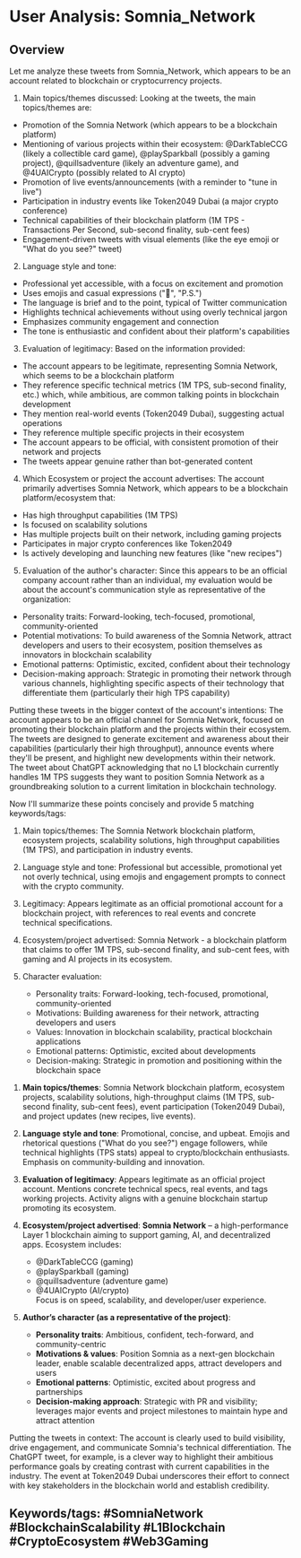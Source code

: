 # User Analysis: Somnia_Network

## Overview

<think>
Let me analyze these tweets from Somnia_Network, which appears to be an account related to blockchain or cryptocurrency projects.

1. Main topics/themes discussed:
Looking at the tweets, the main topics/themes are:
- Promotion of the Somnia Network (which appears to be a blockchain platform)
- Mentioning of various projects within their ecosystem: @DarkTableCCG (likely a collectible card game), @playSparkball (possibly a gaming project), @quillsadventure (likely an adventure game), and @4UAICrypto (possibly related to AI crypto)
- Promotion of live events/announcements (with a reminder to "tune in live")
- Participation in industry events like Token2049 Dubai (a major crypto conference)
- Technical capabilities of their blockchain platform (1M TPS - Transactions Per Second, sub-second finality, sub-cent fees)
- Engagement-driven tweets with visual elements (like the eye emoji or "What do you see?" tweet)

2. Language style and tone:
- Professional yet accessible, with a focus on excitement and promotion
- Uses emojis and casual expressions ("👀", "P.S.")
- The language is brief and to the point, typical of Twitter communication
- Highlights technical achievements without using overly technical jargon
- Emphasizes community engagement and connection
- The tone is enthusiastic and confident about their platform's capabilities

3. Evaluation of legitimacy:
Based on the information provided:
- The account appears to be legitimate, representing Somnia Network, which seems to be a blockchain platform
- They reference specific technical metrics (1M TPS, sub-second finality, etc.) which, while ambitious, are common talking points in blockchain development
- They mention real-world events (Token2049 Dubai), suggesting actual operations
- They reference multiple specific projects in their ecosystem
- The account appears to be official, with consistent promotion of their network and projects
- The tweets appear genuine rather than bot-generated content

4. Which Ecosystem or project the account advertises:
The account primarily advertises Somnia Network, which appears to be a blockchain platform/ecosystem that:
- Has high throughput capabilities (1M TPS)
- Is focused on scalability solutions
- Has multiple projects built on their network, including gaming projects
- Participates in major crypto conferences like Token2049
- Is actively developing and launching new features (like "new recipes")

5. Evaluation of the author's character:
Since this appears to be an official company account rather than an individual, my evaluation would be about the account's communication style as representative of the organization:

- Personality traits: Forward-looking, tech-focused, promotional, community-oriented
- Potential motivations: To build awareness of the Somnia Network, attract developers and users to their ecosystem, position themselves as innovators in blockchain scalability
- Emotional patterns: Optimistic, excited, confident about their technology
- Decision-making approach: Strategic in promoting their network through various channels, highlighting specific aspects of their technology that differentiate them (particularly their high TPS capability)

Putting these tweets in the bigger context of the account's intentions:
The account appears to be an official channel for Somnia Network, focused on promoting their blockchain platform and the projects within their ecosystem. The tweets are designed to generate excitement and awareness about their capabilities (particularly their high throughput), announce events where they'll be present, and highlight new developments within their network. The tweet about ChatGPT acknowledging that no L1 blockchain currently handles 1M TPS suggests they want to position Somnia Network as a groundbreaking solution to a current limitation in blockchain technology.

Now I'll summarize these points concisely and provide 5 matching keywords/tags:

1. Main topics/themes: The Somnia Network blockchain platform, ecosystem projects, scalability solutions, high throughput capabilities (1M TPS), and participation in industry events.

2. Language style and tone: Professional but accessible, promotional yet not overly technical, using emojis and engagement prompts to connect with the crypto community.

3. Legitimacy: Appears legitimate as an official promotional account for a blockchain project, with references to real events and concrete technical specifications.

4. Ecosystem/project advertised: Somnia Network - a blockchain platform that claims to offer 1M TPS, sub-second finality, and sub-cent fees, with gaming and AI projects in its ecosystem.

5. Character evaluation:
   - Personality traits: Forward-looking, tech-focused, promotional, community-oriented
   - Motivations: Building awareness for their network, attracting developers and users
   - Values: Innovation in blockchain scalability, practical blockchain applications
   - Emotional patterns: Optimistic, excited about developments
   - Decision-making: Strategic in promotion and positioning within the blockchain space
</think>

1. **Main topics/themes**: Somnia Network blockchain platform, ecosystem projects, scalability solutions, high-throughput claims (1M TPS, sub-second finality, sub-cent fees), event participation (Token2049 Dubai), and project updates (new recipes, live events).

2. **Language style and tone**: Promotional, concise, and upbeat. Emojis and rhetorical questions ("What do you see?") engage followers, while technical highlights (TPS stats) appeal to crypto/blockchain enthusiasts. Emphasis on community-building and innovation.

3. **Evaluation of legitimacy**: Appears legitimate as an official project account. Mentions concrete technical specs, real events, and tags working projects. Activity aligns with a genuine blockchain startup promoting its ecosystem.

4. **Ecosystem/project advertised**: **Somnia Network** – a high-performance Layer 1 blockchain aiming to support gaming, AI, and decentralized apps. Ecosystem includes:  
   - @DarkTableCCG (gaming)  
   - @playSparkball (gaming)  
   - @quillsadventure (adventure game)  
   - @4UAICrypto (AI/crypto)  
   Focus is on speed, scalability, and developer/user experience.

5. **Author’s character (as a representative of the project)**:  
   - **Personality traits**: Ambitious, confident, tech-forward, and community-centric  
   - **Motivations & values**: Position Somnia as a next-gen blockchain leader, enable scalable decentralized apps, attract developers and users  
   - **Emotional patterns**: Optimistic, excited about progress and partnerships  
   - **Decision-making approach**: Strategic with PR and visibility; leverages major events and project milestones to maintain hype and attract attention

Putting the tweets in context: The account is clearly used to build visibility, drive engagement, and communicate Somnia's technical differentiation. The ChatGPT tweet, for example, is a clever way to highlight their ambitious performance goals by creating contrast with current capabilities in the industry. The event at Token2049 Dubai underscores their effort to connect with key stakeholders in the blockchain world and establish credibility.

**Keywords/tags**: #SomniaNetwork #BlockchainScalability #L1Blockchain #CryptoEcosystem #Web3Gaming
---
